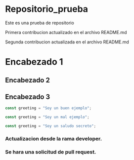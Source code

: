 # Repositorio_prueba
Este es una prueba de repositorio 

Primera contribucion actualizado en el archivo README.md 

Segunda contribucion actualizada en el archivo README.md


# Encabezado 1
## Encabezado 2 
## Encabezado 3

```js example-good
const greeting = "Soy un buen ejemplo";
```

```js example-bad
const greeting = "Soy un mal ejemplo";
```

```js hidden
const greeting = "Soy un saludo secreto";
```

### Actualizacion desde la rama developer.
### Se hara una solicitud de pull request.